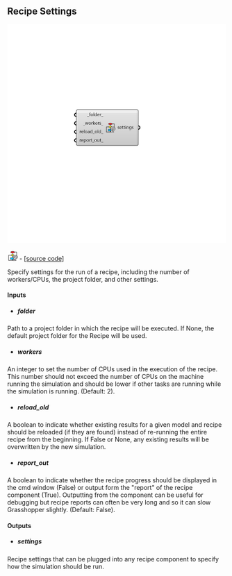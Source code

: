 ## Recipe Settings

![](../../images/components/Recipe_Settings.png)

![](../../images/icons/Recipe_Settings.png) - [[source code]](https://github.com/ladybug-tools/honeybee-grasshopper-core/blob/master/honeybee_grasshopper_core/src//HB%20Recipe%20Settings.py)


Specify settings for the run of a recipe, including the number of workers/CPUs, the project folder, and other settings. 



#### Inputs
* ##### folder 
Path to a project folder in which the recipe will be executed. If None, the default project folder for the Recipe will be used. 
* ##### workers 
An integer to set the number of CPUs used in the execution of the recipe. This number should not exceed the number of CPUs on the machine running the simulation and should be lower if other tasks are running while the simulation is running. (Default: 2). 
* ##### reload_old 
A boolean to indicate whether existing results for a given model and recipe should be reloaded (if they are found) instead of re-running the entire recipe from the beginning. If False or None, any existing results will be overwritten by the new simulation. 
* ##### report_out 
A boolean to indicate whether the recipe progress should be displayed in the cmd window (False) or output form the "report" of the recipe component (True). Outputting from the component can be useful for debugging but recipe reports can often be very long and so it can slow Grasshopper slightly. (Default: False). 

#### Outputs
* ##### settings
Recipe settings that can be plugged into any recipe component to specify how the simulation should be run. 